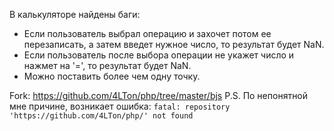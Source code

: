 В калькуляторе найдены баги:
  * Если пользователь выбрал операцию и захочет потом ее перезаписать, а затем введет нужное число, то результат будет NaN.
  * Если пользователь после выбора операции не укажет число и нажмет на '=', то результат будет NaN.
  * Можно поставить более чем одну точку.

  Fork: https://github.com/4LTon/php/tree/master/bjs
  P.S. По непонятной мне причине, возникает ошибка:
    `fatal: repository 'https://github.com/4LTon/php/' not found`
